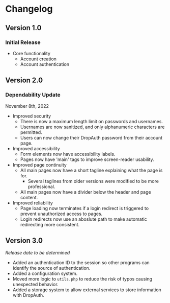 # Changelog

## Version 1.0

### Initial Release

- Core functionality
    - Account creation
    - Account authentication


## Version 2.0

### Dependability Update

November 8th, 2022

- Improved security
    - There is now a maximum length limit on passwords and usernames.
    - Usernames are now sanitized, and only alphanumeric characters are permitted.
    - Users can now change their DropAuth password from their account page.
- Improved accessibility
    - Form elements now have accessibility labels.
    - Pages now have 'main' tags to improve screen-reader usability.
- Improved page continuity
    - All main pages now have a short tagline explaining what the page is for.
        - Several taglines from older versions were modified to be more professional.
    - All main pages now have a divider below the header and page content.
- Improved reliability
    - Page loading now terminates if a login redirect is triggered to prevent unauthorized access to pages.
    - Login redirects now use an aboslute path to make automatic redirecting more consistent.


## Version 3.0

*Release date to be determined*

- Added an authentication ID to the session so other programs can identify the source of authentication.
- Added a configuration system.
- Moved more logic to `utils.php` to reduce the risk of typos causing unexpected behavior.
- Added a storage system to allow external services to store information with DropAuth.
